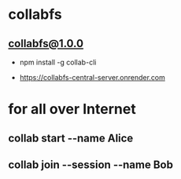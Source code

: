 # collabfs

## collabfs@1.0.0

- npm install -g collab-cli

- https://collabfs-central-server.onrender.com

# for all over Internet

## collab start --name Alice

## collab join --session <session-id> --name Bob
